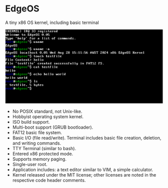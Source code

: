 # EdgeOS
A tiny x86 OS kernel, including basic terminal


![screenshot](./screenshot.png)


- No POSIX standard, not Unix-like.
- Hobbyist operating system kernel.
- ISO build support.
- Multi-boot support (GRUB bootloader).
- FAT12 basic file system.
- Basic I/O (file read/write). Terminal includes basic file creation, deletion, and writing commands.
- TTY Terminal (similar to bash).
- Entered x86 protected mode.
- Supports memory paging.
- Single-user root.
- Application includes: a text editor similar to VIM, a simple calculator.
- Kernel released under the MIT license; other licenses are noted in the respective code header comments.
